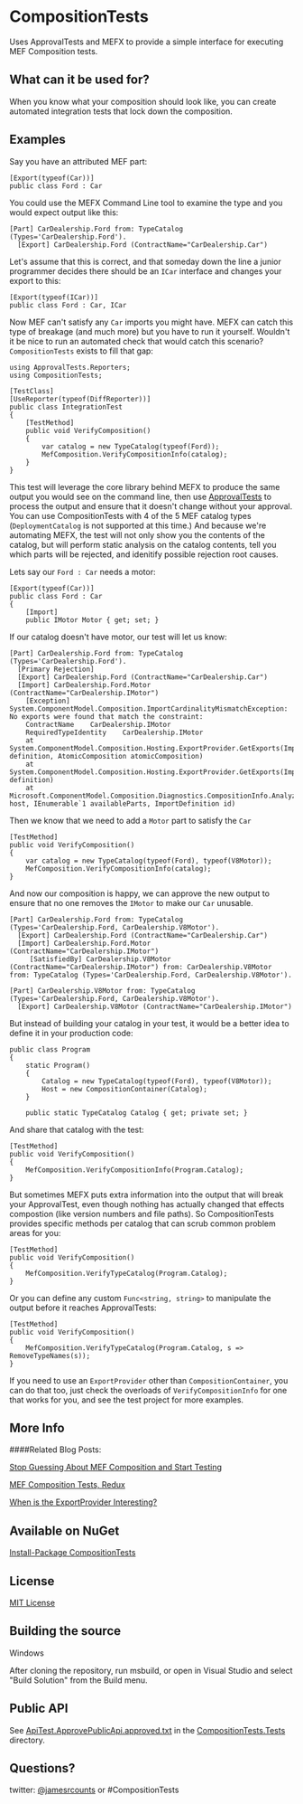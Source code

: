 CompositionTests
====

Uses ApprovalTests and MEFX to provide a simple interface for executing MEF Composition tests.

What can it be used for?
---

When you know what your composition should look like, you can create automated integration tests that lock down the composition.

Examples
---

Say you have an attributed MEF part:

    [Export(typeof(Car))]
    public class Ford : Car

You could use the MEFX Command Line tool to examine the type and you would expect output like this:

    [Part] CarDealership.Ford from: TypeCatalog (Types='CarDealership.Ford').
      [Export] CarDealership.Ford (ContractName="CarDealership.Car")
	
Let's assume that this is correct, and that someday down the line a junior programmer decides there should be an `ICar` interface and changes your export to this:

    [Export(typeof(ICar))]
    public class Ford : Car, ICar

Now MEF can't satisfy any `Car` imports you might have.  MEFX can catch this type of breakage (and much more) but you have to run it yourself.  Wouldn't it be nice to run an automated check that would catch this scenario? `CompositionTests` exists to fill that gap:

    using ApprovalTests.Reporters;
    using CompositionTests;

    [TestClass]
    [UseReporter(typeof(DiffReporter))]
    public class IntegrationTest
    {
        [TestMethod]
        public void VerifyComposition()
        {
            var catalog = new TypeCatalog(typeof(Ford));
            MefComposition.VerifyCompositionInfo(catalog);
        }
    }

This test will leverage the core library behind MEFX to produce the same output you would see on the command line, then use [ApprovalTests](http://www.approvaltests.com) to process the output and ensure that it doesn't change without your approval.  You can use CompositionTests with 4 of the 5 MEF catalog types (`DeploymentCatalog` is not supported at this time.)  And because we're automating MEFX, the test will not only show you the contents of the catalog, but will perform static analysis on the catalog contents, tell you which parts will be rejected, and idenitify possible rejection root causes.

Lets say our `Ford : Car` needs a motor:

    [Export(typeof(Car))]
    public class Ford : Car
    {
        [Import]
        public IMotor Motor { get; set; } 

If our catalog doesn't have motor, our test will let us know:

    [Part] CarDealership.Ford from: TypeCatalog (Types='CarDealership.Ford').
      [Primary Rejection]
      [Export] CarDealership.Ford (ContractName="CarDealership.Car")
      [Import] CarDealership.Ford.Motor (ContractName="CarDealership.IMotor")
        [Exception] System.ComponentModel.Composition.ImportCardinalityMismatchException: No exports were found that match the constraint: 
        ContractName    CarDealership.IMotor
        RequiredTypeIdentity    CarDealership.IMotor
        at System.ComponentModel.Composition.Hosting.ExportProvider.GetExports(ImportDefinition definition, AtomicComposition atomicComposition)
        at System.ComponentModel.Composition.Hosting.ExportProvider.GetExports(ImportDefinition definition)
        at Microsoft.ComponentModel.Composition.Diagnostics.CompositionInfo.AnalyzeImportDefinition(ExportProvider host, IEnumerable`1 availableParts, ImportDefinition id)

Then we know that we need to add a `Motor` part to satisfy the `Car`

    [TestMethod]
    public void VerifyComposition()
    {
        var catalog = new TypeCatalog(typeof(Ford), typeof(V8Motor));
        MefComposition.VerifyCompositionInfo(catalog);
    }

And now our composition is happy, we can approve the new output to ensure that no one removes the `IMotor` to make our `Car` unusable.

    [Part] CarDealership.Ford from: TypeCatalog (Types='CarDealership.Ford, CarDealership.V8Motor').
      [Export] CarDealership.Ford (ContractName="CarDealership.Car")
      [Import] CarDealership.Ford.Motor (ContractName="CarDealership.IMotor")
         [SatisfiedBy] CarDealership.V8Motor (ContractName="CarDealership.IMotor") from: CarDealership.V8Motor from: TypeCatalog (Types='CarDealership.Ford, CarDealership.V8Motor').

    [Part] CarDealership.V8Motor from: TypeCatalog (Types='CarDealership.Ford, CarDealership.V8Motor').
      [Export] CarDealership.V8Motor (ContractName="CarDealership.IMotor")
	
But instead of building your catalog in your test, it would be a better idea to define it in your production code:
	
    public class Program
    {
        static Program()
        {
            Catalog = new TypeCatalog(typeof(Ford), typeof(V8Motor));
            Host = new CompositionContainer(Catalog);
        }

        public static TypeCatalog Catalog { get; private set; }

And share that catalog with the test:

    [TestMethod]
    public void VerifyComposition()
    {
        MefComposition.VerifyCompositionInfo(Program.Catalog);
    }

But sometimes MEFX puts extra information into the output that will break your ApprovalTest, even though nothing has actually changed that effects compostion (like version numbers and file paths).  So CompositionTests provides specific methods per catalog that can scrub common problem areas for you:

    [TestMethod]
    public void VerifyComposition()
    {
        MefComposition.VerifyTypeCatalog(Program.Catalog);
    }

Or you can define any custom `Func<string, string>` to manipulate the output before it reaches ApprovalTests:

    [TestMethod]
    public void VerifyComposition()
    {
        MefComposition.VerifyTypeCatalog(Program.Catalog, s => RemoveTypeNames(s));
    }

If you need to use an `ExportProvider` other than `CompositionContainer`, you can do that too, just check the overloads of `VerifyCompositionInfo` for one that works for you, and see the test project for more examples.

More Info
---

####Related Blog Posts:

[Stop Guessing About MEF Composition and Start Testing](http://ihadthisideaonce.com/2012/01/31/stop-guessing-about-mef-composition-and-start-testing/)

[MEF Composition Tests, Redux](http://ihadthisideaonce.com/2012/06/12/mef-composition-tests-redux/)

[When is the ExportProvider Interesting?](http://ihadthisideaonce.com/2012/06/26/when-is-the-exportprovider-interesting/)

Available on NuGet
---

[Install-Package CompositionTests](https://nuget.org/packages/CompositionTests)

License
---

[MIT License](https://github.com/jamesrcounts/CompositionTests/blob/master/LICENSE.md)

Building the source
---

Windows

After cloning the repository, run msbuild, or open in Visual Studio and select "Build Solution" from the Build menu.

Public API
---
See [ApiTest.ApprovePublicApi.approved.txt](https://github.com/jamesrcounts/CompositionTests/blob/master/CompositionTests.Tests/ApiTest.ApprovePublicApi.approved.txt) in the [CompositionTests.Tests](https://github.com/jamesrcounts/CompositionTests/tree/master/CompositionTests.Tests) directory.

Questions?
---

twitter: [@jamesrcounts](https://twitter.com/#!/jamesrcounts) or #CompositionTests